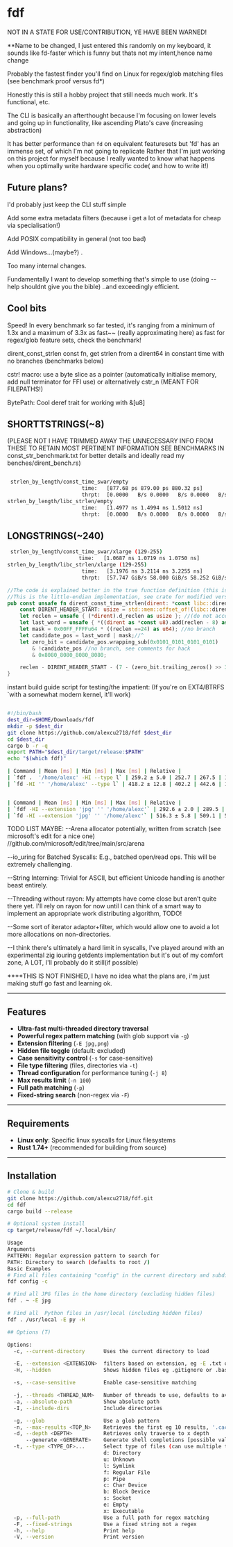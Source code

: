 # fdf

NOT IN A STATE FOR USE/CONTRIBUTION, YE HAVE BEEN WARNED!

**Name to be changed, I just entered this randomly on my keyboard, it sounds like fd-faster which is funny but thats not my intent,hence name change

Probably the fastest finder you'll find on Linux for regex/glob matching files (see benchmark proof versus fd*)

Honestly this is still a hobby project that still needs much work.
It's functional, etc.

The CLI is basically an afterthought because I'm focusing on lower levels and going up in functionality, like ascending Plato's cave (increasing abstraction)

It has better performance than `fd` on equivalent featuresets but 'fd'
has an immense set, of which I'm not going to replicate
Rather that I'm just working on this project for myself because I really wanted to know what happens when you optimally write hardware specific code( and how to write it!)

## Future plans?

I'd probably just keep the CLI stuff simple

Add some extra metadata filters (because i get a lot of metadata for cheap via specialisation!)

Add POSIX compatibility in general (not too bad)

Add Windows...(maybe?) .

Too many internal changes.

Fundamentally I want to develop something that's simple to use (doing --help shouldnt give you the bible)
..and exceedingly efficient.

## Cool bits

Speed! In every benchmark so far tested, it's ranging from a minimum of 1.3x and a maximum of 3.3x as fast~~ (really approximating here) as fast for regex/glob feature sets, check the benchmark!

dirent_const_strlen const fn, get strlen from a dirent64 in constant time with no branches (benchmarks below)

cstr! macro: use a byte slice as a pointer (automatically initialise memory, add null terminator for FFI use) or alternatively cstr_n (MEANT FOR FILEPATHS!)

BytePath: Cool deref trait for working with &[u8]

## SHORTTSTRINGS(~8)

(PLEASE NOT I HAVE TRIMMED AWAY THE UNNECESSARY INFO FROM THESE TO RETAIN MOST PERTINENT INFORMATION
SEE BENCHMARKS IN const_str_benchmark.txt for better details and ideally read my benches/dirent_bench.rs)

```bash

 strlen_by_length/const_time_swar/empty
                        time:   [877.68 ps 879.00 ps 880.32 ps]
                        thrpt:  [0.0000   B/s 0.0000   B/s 0.0000   B/s]
strlen_by_length/libc_strlen/empty
                        time:   [1.4977 ns 1.4994 ns 1.5012 ns]
                        thrpt:  [0.0000   B/s 0.0000   B/s 0.0000   B/s
```

## LONGSTRINGS(~240)

```bash
 strlen_by_length/const_time_swar/xlarge (129-255)
                       time:   [1.0687 ns 1.0719 ns 1.0750 ns]
strlen_by_length/libc_strlen/xlarge (129-255)
                        time:   [3.1976 ns 3.2114 ns 3.2255 ns]
                        thrpt:  [57.747 GiB/s 58.000 GiB/s 58.252 GiB/s]
```

```Rust
//The code is explained better in the true function definition (this is crate agnostic)
//This is the little-endian implementation, see crate for modified version for big-endian
pub const unsafe fn dirent_const_time_strlen(dirent: *const libc::dirent64) -> usize {
    const DIRENT_HEADER_START: usize = std::mem::offset_of!(libc::dirent64, d_name) + 1; 
    let reclen = unsafe { (*dirent).d_reclen as usize }; //(do not access it via byte_offset!)
    let last_word = unsafe { *((dirent as *const u8).add(reclen - 8) as *const u64) };
    let mask = 0x00FF_FFFFu64 * ((reclen ==24) as u64); //no branch
    let candidate_pos = last_word | mask;//^
    let zero_bit = candidate_pos.wrapping_sub(0x0101_0101_0101_0101)
        & !candidate_pos //no branch, see comments for hack
        & 0x8080_8080_8080_8080; 

    reclen - DIRENT_HEADER_START - (7 - (zero_bit.trailing_zeros() >> 3) as usize)
}
```

instant build guide script for testing/the impatient:
(If you're on EXT4/BTRFS `with a somewhat modern kernel, it'll work)

```bash

#!/bin/bash
dest_dir=$HOME/Downloads/fdf
mkdir -p $dest_dir
git clone https://github.com/alexcu2718/fdf $dest_dir
cd $dest_dir
cargo b -r -q 
export PATH="$dest_dir/target/release:$PATH"
echo "$(which fdf)"
```

```bash
| Command | Mean [ms] | Min [ms] | Max [ms] | Relative |
| `fdf .  '/home/alexc' -HI --type l` | 259.2 ± 5.0 | 252.7 | 267.5 | 1.00 |
| `fd -HI '' '/home/alexc' --type l` | 418.2 ± 12.8 | 402.2 | 442.6 | 1.61 ± 0.06 |


| Command | Mean [ms] | Min [ms] | Max [ms] | Relative |
| `fdf -HI --extension 'jpg' '' '/home/alexc'` | 292.6 ± 2.0 | 289.5 | 295.8 | 1.00 | 
| `fd -HI --extension 'jpg' '' '/home/alexc'` | 516.3 ± 5.8 | 509.1 | 524.1 | 1.76 ± 0.02 |
```

TODO LIST MAYBE:
--Arena allocator potentially,  written from scratch (see microsoft's edit for a nice one) //github.com/microsoft/edit/tree/main/src/arena

--io_uring for Batched Syscalls: E.g., batched open/read ops. This will be extremely challenging.

--String Interning: Trivial for ASCII, but efficient Unicode handling is another beast entirely.

--Threading without rayon: My attempts have come close but aren’t quite there yet. I'll rely on rayon for now until I can think of a smart way to implement an appropriate work distributing algorithm, TODO!

--Some sort of iterator adaptor+filter, which would allow one to avoid a lot more allocations on non-directories.

--I think there's ultimately a hard limit in syscalls, I've played around with an experimental zig iouring getdents implementation but it's out of my comfort zone, A LOT, I'll probably do it still(if possible)

****THIS IS NOT FINISHED, I have no idea what the plans are, i'm just making stuff go fast and learning ok.

---

## Features

- **Ultra-fast multi-threaded directory traversal**
- **Powerful regex pattern matching** (with glob support via `-g`)
- **Extension filtering** (`-E jpg,png`)
- **Hidden file toggle** (default: excluded)
- **Case sensitivity control** (`-s` for case-sensitive)
- **File type filtering** (files, directories via `-t`)
- **Thread configuration** for performance tuning (`-j 8`)
- **Max results limit** (`-n 100`)
- **Full path matching** (`-p`)
- **Fixed-string search** (non-regex via `-F`)

---

## Requirements

- **Linux only**: Specific linux syscalls for Linux filesystems
- **Rust 1.74+** (recommended for building from source)

---

## Installation

```bash
# Clone & build
git clone https://github.com/alexcu2718/fdf.git
cd fdf
cargo build --release

# Optional system install
cp target/release/fdf ~/.local/bin/

Usage
Arguments
PATTERN: Regular expression pattern to search for
PATH: Directory to search (defaults to root /)
Basic Examples
# Find all files containing "config" in the current directory and subdirectories (case-insensitive and excluding directories+hidden files)
fdf config -c

# Find all JPG files in the home directory (excluding hidden files)
fdf . ~ -E jpg

# Find all  Python files in /usr/local (including hidden files)
fdf . /usr/local -E py -H

## Options (T)

Options:
  -c, --current-directory      Uses the current directory to load

  -E, --extension <EXTENSION>  filters based on extension, eg -E .txt or -E txt
  -H, --hidden                 Shows hidden files eg .gitignore or .bashrc

  -s, --case-sensitive         Enable case-sensitive matching

  -j, --threads <THREAD_NUM>   Number of threads to use, defaults to available threads [default: 12]
  -a, --absolute-path          Show absolute path
  -I, --include-dirs           Include directories

  -g, --glob                   Use a glob pattern
  -n, --max-results <TOP_N>    Retrieves the first eg 10 results, '.cache' / -n 10
  -d, --depth <DEPTH>          Retrieves only traverse to x depth
      --generate <GENERATE>    Generate shell completions [possible values: bash, elvish, fish, powershell, zsh]
  -t, --type <TYPE_OF>...      Select type of files (can use multiple times), available options are:
                               d: Directory
                               u: Unknown
                               l: Symlink
                               f: Regular File
                               p: Pipe
                               c: Char Device
                               b: Block Device
                               s: Socket
                               e: Empty
                               x: Executable
  -p, --full-path              Use a full path for regex matching
  -F, --fixed-strings          Use a fixed string not a regex
  -h, --help                   Print help
  -V, --version                Print version

```
